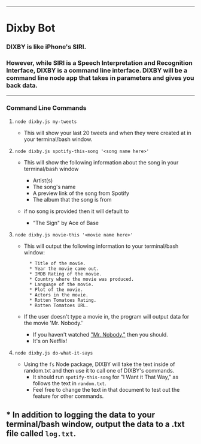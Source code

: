 ----------------------------------------------
# Dixby Bot

### DIXBY is like iPhone's SIRI. 
### However, while SIRI is a Speech Interpretation and Recognition Interface, DIXBY is a command line interface. DIXBY will be a command line node app that takes in parameters and gives you back data.
----------------------------------------------

### Command Line Commands

1. `node dixby.js my-tweets`

   * This will show your last 20 tweets and when they were created at in your terminal/bash window.

2. `node dixby.js spotify-this-song '<song name here>'`

   * This will show the following information about the song in your terminal/bash window
     * Artist(s)
     * The song's name
     * A preview link of the song from Spotify
     * The album that the song is from

   * if no song is provided then it will default to
     * "The Sign" by Ace of Base

3. `node dixby.js movie-this '<movie name here>'`

   * This will output the following information to your terminal/bash window:

     ```
       * Title of the movie.
       * Year the movie came out.
       * IMDB Rating of the movie.
       * Country where the movie was produced.
       * Language of the movie.
       * Plot of the movie.
       * Actors in the movie.
       * Rotten Tomatoes Rating.
       * Rotten Tomatoes URL.
     ```

   * If the user doesn't type a movie in, the program will output data for the movie 'Mr. Nobody.'
     * If you haven't watched ["Mr. Nobody,"](http://www.imdb.com/title/tt0485947/) then you should.
     * It's on Netflix!

4. `node dixby.js do-what-it-says`
   * Using the `fs` Node package, DIXBY will take the text inside of random.txt and then use it to call one of DIXBY's commands.
     * It should run `spotify-this-song` for "I Want it That Way," as follows the text in `random.txt`.
     * Feel free to change the text in that document to test out the feature for other commands.

## * In addition to logging the data to your terminal/bash window, output the data to a .txt file called `log.txt`.
